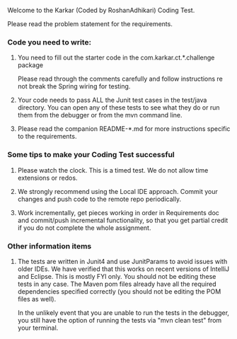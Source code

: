 Welcome to the Karkar (Coded by RoshanAdhikari) Coding Test.

Please read the problem statement for the requirements.

### Code you need to write:

1. You need to fill out the starter code in the
   com.karkar.ct.*.challenge package
   
   Please read through the comments carefully and follow instructions re
   not break the Spring wiring for testing.
   
2.  Your code needs to pass ALL the Junit test cases in the test/java
    directory. You can open any of these tests to see what they do or
    run them from the debugger or from the mvn command line.
    
3.  Please read the companion README-*.md for more instructions specific
    to the requirements.
    
    
### Some tips to make your Coding Test successful

1. Please watch the clock. This is a timed test. We do not allow time
   extensions or redos.
   
2.  We strongly recommend using the Local IDE approach. Commit your
    changes and push code to the remote repo periodically.
    
3.  Work incrementally, get pieces working in order in Requirements doc
    and commit/push incremental functionality, so that you get partial
    credit if you do not complete the whole assignment.
    
### Other information items

1. The tests are written in Junit4 and use JunitParams to avoid issues
   with older IDEs. We have verified that this works on recent versions
   of IntelliJ and Eclipse. This is mostly FYI only. You should not be
   editing these tests in any case. The Maven pom files already have all
   the required dependencies specified correctly (you should not be
   editing the POM files as well).
   
   In the unlikely event that you are unable to run the tests in the
   debugger, you still have the option of running the tests via "mvn
   clean test" from your terminal.
   

   
 

